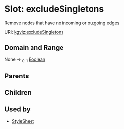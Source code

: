 
# Slot: excludeSingletons


Remove nodes that have no incoming or outgoing edges

URI: [kgviz:excludeSingletons](https://w3id.org/kgviz/excludeSingletons)


## Domain and Range

None &#8594;  <sub>0..1</sub> [Boolean](types/Boolean.md)

## Parents


## Children


## Used by

 * [StyleSheet](StyleSheet.md)
